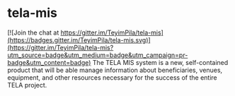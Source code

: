 # tela-mis

[![Join the chat at https://gitter.im/TeyimPila/tela-mis](https://badges.gitter.im/TeyimPila/tela-mis.svg)](https://gitter.im/TeyimPila/tela-mis?utm_source=badge&utm_medium=badge&utm_campaign=pr-badge&utm_content=badge)
The TELA MIS system is a new, self-contained product that will be able manage information about beneficiaries, venues, equipment, and other resources necessary for the success of the entire TELA project.  
